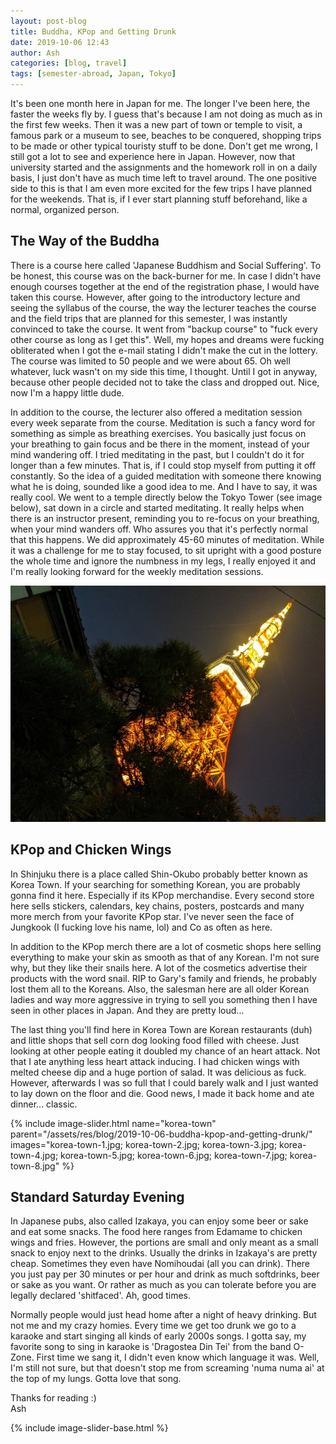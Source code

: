 ```yaml
---
layout: post-blog
title: Buddha, KPop and Getting Drunk
date: 2019-10-06 12:43
author: Ash
categories: [blog, travel]
tags: [semester-abroad, Japan, Tokyo]
---
```

It's been one month here in Japan for me. The longer I've been here, the faster the weeks fly by. I guess that's because I am not doing as much as in the first few weeks. Then it was a new part of town or temple to visit, a famous park or a museum to see, beaches to be conquered, shopping trips to be made or other typical touristy stuff to be done. Don't get me wrong, I still got a lot to see and experience here in Japan. However, now that university started and the assignments and the homework roll in on a daily basis, I just don't have as much time left to travel around. The one positive side to this is that I am even more excited for the few trips I have planned for the weekends. That is, if I ever start planning stuff beforehand, like a normal, organized person.

## The Way of the Buddha

There is a course here called 'Japanese Buddhism and Social Suffering'. To be honest, this course was on the back-burner for me. In case I didn't have enough courses together at the end of the registration phase, I would have taken this course. However, after going to the introductory lecture and seeing the syllabus of the course, the way the lecturer teaches the course and the field trips that are planned for this semester, I was instantly convinced to take the course. It went from "backup course" to "fuck every other course as long as I get this". Well, my hopes and dreams were fucking obliterated when I got the e-mail stating I didn't make the cut in the lottery. The course was limited to 50 people and we were about 65. Oh well whatever, luck wasn't on my side this time, I thought. Until I got in anyway, because other people decided not to take the class and dropped out. Nice, now I'm a happy little dude.

In addition to the course, the lecturer also offered a meditation session every week separate from the course. Meditation is such a fancy word for something as simple as breathing exercises. You basically just focus on your breathing to gain focus and be there in the moment, instead of your mind wandering off. I tried meditating in the past, but I couldn't do it for longer than a few minutes. That is, if I could stop myself from putting it off constantly. So the idea of a guided meditation with someone there knowing what he is doing, sounded like a good idea to me. And I have to say, it was really cool. We went to a temple directly below the Tokyo Tower (see image below), sat down in a circle and started meditating. It really helps when there is an instructor present, reminding you to re-focus on your breathing, when your mind wanders off. Who assures you that it's perfectly normal that this happens. We did approximately 45-60 minutes of meditation. While it was a challenge for me to stay focused, to sit upright with a good posture the whole time and ignore the numbness in my legs, I really enjoyed it and I'm really looking forward for the weekly meditation sessions.

![tokyo-tower](/assets/res/blog/2019-10-06-buddha-kpop-and-getting-drunk/tokyo-tower.jpg)

## KPop and Chicken Wings

In Shinjuku there is a place called Shin-Okubo probably better known as Korea Town. If your searching for something Korean, you are probably gonna find it here. Especially if its KPop merchandise. Every second store here sells stickers, calendars, key chains, posters, postcards and many more merch from your favorite KPop star. I've never seen the face of Jungkook (I fucking love his name, lol) and Co as often as here.

In addition to the KPop merch there are a lot of cosmetic shops here selling everything to make your skin as smooth as that of any Korean. I'm not sure why, but they like their snails here. A lot of the cosmetics advertise their products with the word snail. RIP to Gary's family and friends, he probably lost them all to the Koreans. Also, the salesman here are all older Korean ladies and way more aggressive in trying to sell you something then I have seen in other places in Japan. And they are pretty loud...

The last thing you'll find here in Korea Town are Korean restaurants (duh) and little shops that sell corn dog looking food filled with cheese. Just looking at other people eating it doubled my chance of an heart attack. Not that I ate anything less heart attack inducing. I had chicken wings with melted cheese dip and a huge portion of salad. It was delicious as fuck. However, afterwards I was so full that I could barely walk and I just wanted to lay down on the floor and die. Good news, I made it back home and ate dinner... classic.

{% include image-slider.html name="korea-town" parent="/assets/res/blog/2019-10-06-buddha-kpop-and-getting-drunk/" images="korea-town-1.jpg; korea-town-2.jpg; korea-town-3.jpg; korea-town-4.jpg; korea-town-5.jpg; korea-town-6.jpg; korea-town-7.jpg; korea-town-8.jpg" %}

## Standard Saturday Evening

In Japanese pubs, also called Izakaya, you can enjoy some beer or sake and eat some snacks. The food here ranges from Edamame to chicken wings and fries. However, the portions are small and only meant as a small snack to enjoy next to the drinks. Usually the drinks in Izakaya's are pretty cheap. Sometimes they even have Nomihoudai (all you can drink). There you just pay per 30 minutes or per hour and drink as much softdrinks, beer or sake as you want. Or rather as much as you can tolerate before you are legally declared 'shitfaced'. Ah, good times.

Normally people would just head home after a night of heavy drinking. But not me and my crazy homies. Every time we get too drunk we go to a karaoke and start singing all kinds of early 2000s songs. I gotta say, my favorite song to sing in karaoke is 'Dragostea Din Tei' from the band O-Zone. First time we sang it, I didn't even know which language it was. Well, I'm still not sure, but that doesn't stop me from screaming 'numa numa ai' at the top of my lungs. Gotta love that song.

Thanks for reading :)  
Ash

{% include image-slider-base.html %}
